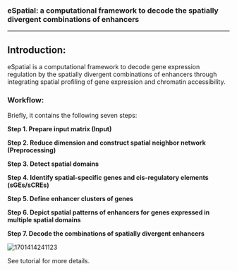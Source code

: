 ###  eSpatial: a computational framework to decode the spatially divergent combinations of enhancers 

------



## Introduction:

eSpatial is a computational framework to decode gene expression regulation by the spatially divergent combinations of enhancers through integrating spatial profiling of gene expression and chromatin accessibility. 

### Workflow:

Briefly, it contains the following seven steps: 

**Step 1. Prepare input matrix (Input)**

**Step 2. Reduce dimension and construct spatial neighbor network (Preprocessing)**

**Step 3. Detect spatial domains**

**Step 4. Identify spatial-specific genes and cis-regulatory elements (sGEs/sCREs)**

**Step 5. Define enhancer clusters of genes**

**Step 6. Depict spatial patterns of enhancers for** **genes expressed in multiple spatial domains**

**Step 7. Decode the combinations of spatially divergent enhancers**

![1701414241123](C:\Users\Dell\AppData\Roaming\Typora\typora-user-images\1701414241123.png)

See tutorial for more details.

